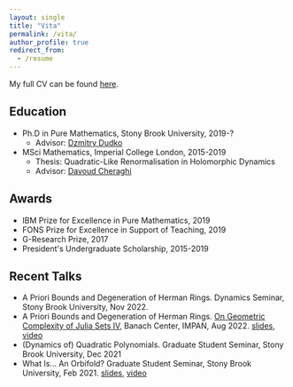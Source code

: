 ```yaml
---
layout: single
title: "Vita"
permalink: /vita/
author_profile: true
redirect_from:
  - /resume
---
```


My full CV can be found [here](/files/wrl-cv.pdf).

## Education
* Ph.D in Pure Mathematics, Stony Brook University, 2019-?
  * Advisor: [Dzmitry Dudko](http://www.math.stonybrook.edu/~ddudko/)
* MSci Mathematics, Imperial College London, 2015-2019
  * Thesis: Quadratic-Like Renormalisation in Holomorphic Dynamics
  * Advisor: [Davoud Cheraghi](https://www.ma.imperial.ac.uk/~dcheragh/)

## Awards
  * IBM Prize for Excellence in Pure Mathematics, 2019
  * FONS Prize for Excellence in Support of Teaching, 2019
  * G-Research Prize, 2017
  * President's Undergraduate Scholarship, 2015-2019

## Recent Talks
  * A Priori Bounds and Degeneration of Herman Rings. Dynamics Seminar, Stony Brook University, Nov 2022.
  * A Priori Bounds and Degeneration of Herman Rings. [On Geometric Complexity of Julia Sets IV](https://www.impan.pl/en/activities/banach-center/conferences/22-juliasets4), Banach Center, IMPAN, Aug 2022. [slides](https://www.impan.pl/konferencje/bcc/2022/22-juliasets4/slides/lim.pdf), [video](https://www.youtube.com/watch?v=c-gUa7KJucY)
  * (Dynamics of) Quadratic Polynomials. Graduate Student Seminar, Stony Brook University, Dec 2021
  * What Is... An Orbifold? Graduate Student Seminar, Stony Brook University, Feb 2021. [slides](/files/orbifolds-talk.pdf), [video](https://youtu.be/AuHZgJ_k9os)
